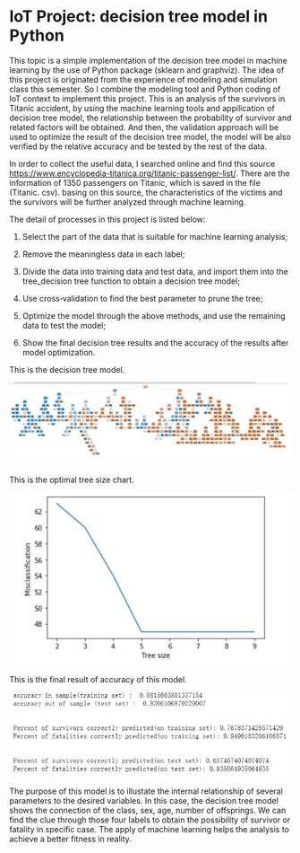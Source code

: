 # IoT Project: decision tree model in Python


This topic is a simple implementation of the decision tree model in machine learning by the use of Python package (sklearn and graphviz). The idea of this project is originated from the experience of modeling and simulation class this semester. So I combine the modeling tool and Python coding of IoT context to implement this project. This is an analysis of the survivors in Titanic accident, by using the machine learning tools and appilication of decision tree model, the relationship between the probability of survivor and related factors will be obtained. And then, the validation approach will be used to optimize the result of the decision tree model, the model will be also verified by the relative accuracy and be tested by the rest of the data. 

In order to collect the useful data, I searched online and find this source https://www.encyclopedia-titanica.org/titanic-passenger-list/. There are the information of 1350 passengers on Titanic, which is saved in the file (Titanic. csv). basing on this source, the characteristics of the victims and the survivors will be further analyzed through machine learning. 

The detail of processes in this project is listed below:

1. Select the part of the data that is suitable for machine learning analysis; 

2. Remove the meaningless data in each label;

3. Divide the data into training data and test data, and import them into the tree_decision tree function to obtain a decision tree model;

4. Use cross‐validation to find the best parameter to prune the tree;

5. Optimize the model through the above methods, and use the remaining data to test the model;

6. Show the final decision tree results and the accuracy of the results after model optimization.

This is the decision tree model.

![image](https://github.com/Yuxuan291/ee629/blob/main/be6d689ff917d143f054cf8efbeb637.png)

This is the optimal tree size chart.

![image](https://github.com/Yuxuan291/ee629/blob/main/09bec02344cfcbcaea307d9e9bc1cfc.png)

This is the final result of accuracy of this model.

![image](https://github.com/Yuxuan291/ee629/blob/main/2f2e7d797dd7d1f6a7c74110a6a7a69.png)

The purpose of this model is to illustate the internal relationship of several parameters to the desired variables. In this case, the decision tree model shows the connection of the class, sex, age, number of offsprings. We can find the clue through those four labels to obtain the possibility of survivor or fatality in specific case. The apply of machine learning helps the analysis to achieve a better fitness in reality.
